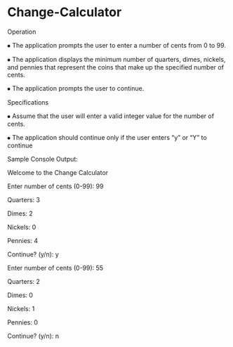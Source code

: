 # Change-Calculator

Operation

⦁    The application prompts the user to enter a number of cents from 0 to 99.

⦁    The application displays the minimum number of quarters, dimes, nickels, and pennies that represent the coins that make up the specified number of cents.

⦁    The application prompts the user to continue.

Specifications

⦁    Assume that the user will enter a valid integer value for the number of cents.

⦁    The application should continue only if the user enters “y” or “Y” to continue

Sample Console Output: 

Welcome to the Change Calculator

Enter number of cents (0-99): 99

Quarters: 3

Dimes:    2

Nickels:  0

Pennies:  4

Continue? (y/n): y

Enter number of cents (0-99): 55

Quarters: 2

Dimes:    0

Nickels:  1

Pennies:  0

Continue? (y/n): n
